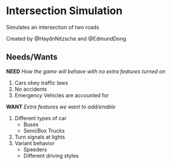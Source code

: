 # Intersection Simulation
Simulates an intersection of two roads

Created by @HaydnNitzsche and @EdmundDong

## Needs/Wants
**NEED**
*How the game will behave with no extra features turned on*
1. Cars obey traffic laws
2. No accidents
3. Emergency Vehicles are accounted for

**WANT**
*Extra features we want to add/enable*
1. Different types of car
   - Buses
   - Semi/Box Trucks
2. Turn signals at lights
3. Variant behavior
   - Speeders
   - Different driving styles
